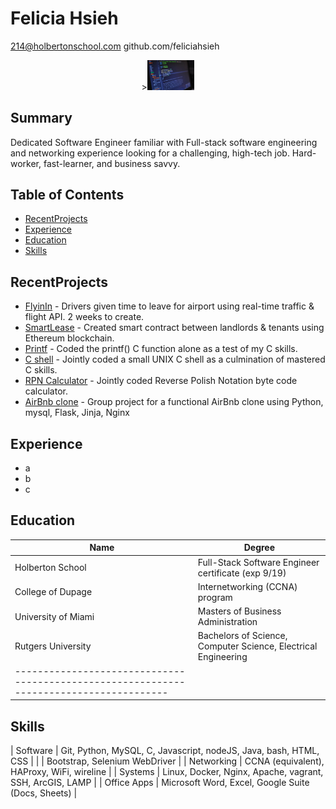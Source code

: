 # Felicia Hsieh
214@holbertonschool.com
github.com/feliciahsieh

<p align="center">><img src="https://github.com/feliciahsieh/resume/blob/master/ComputerScreen.png" style="height:15%;width:15%" /></p>

## Summary
Dedicated Software Engineer familiar with Full-stack software engineering and networking experience looking for a challenging, high-tech job. Hard-worker, fast-learner, and business savvy.

## Table of Contents
* [RecentProjects](#recentprojects)
* [Experience](#experience)
* [Education](#education)
* [Skills](#skills)

## RecentProjects
* [FlyinIn](https://github.com/feliciahsieh/flyinin) - Drivers given time to leave for airport using real-time traffic & flight API. 2 weeks to create.
* [SmartLease](https://smartlease.github.io/Ethereum/) - Created smart contract between landlords & tenants using Ethereum blockchain.
* [Printf](https://github.com/feliciahsieh/printf) - Coded the printf() C function alone as a test of my C skills.
* [C shell](https://github.com/feliciahsieh/shell) - Jointly coded a small UNIX C shell as a culmination of mastered C skills.
* [RPN Calculator](https://github.com/feliciahsieh/monty) - Jointly coded Reverse Polish Notation byte code calculator.
* [AirBnb clone](https://github.com/feliciahsieh/AirBnB_clone_v3) - Group project for a functional AirBnb clone using Python, mysql, Flask, Jinja, Nginx

## Experience
* a
* b
* c

## Education
|  Name                |    Degree                                                      |
|----------------------|----------------------------------------------------------------|
| Holberton School     | Full-Stack Software Engineer certificate (exp 9/19)            |
| College of Dupage    | Internetworking (CCNA) program                                 |
| University of Miami  | Masters of Business Administration                             |
| Rutgers University   | Bachelors of Science, Computer Science, Electrical Engineering |
|---------------------------------------------------------------------------------------|


## Skills

| Software       | Git, Python, MySQL, C, Javascript, nodeJS, Java, bash, HTML, CSS     |
|                | Bootstrap, Selenium WebDriver                                        |
| Networking     | CCNA (equivalent), HAProxy, WiFi, wireline                           |
| Systems        | Linux, Docker, Nginx, Apache, vagrant, SSH, ArcGIS, LAMP             |
| Office Apps    | Microsoft Word, Excel, Google Suite (Docs, Sheets)                   |